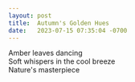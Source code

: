 ```yaml
---
layout: post
title:  Autumn's Golden Hues
date:   2023-07-15 07:35:04 -0700
---
```

Amber leaves dancing
<br>
Soft whispers in the cool breeze
<br>
Nature's masterpiece